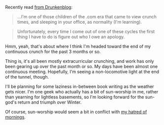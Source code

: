 Recently read [from Drunkenblog][db]:

  > ...I'm one of those children of the .com era that came to view crunch times, and sleeping in your office, as normality (I'm learning).

  > Unfortunately, every time I come out of one of these cycles the first thing I have to do is figure out who I owe an apology.
  
  Hmm, yeah, that's about where I think I'm headed toward the end of my continuous crunch for the past 3 months or so.
  
  Thing is, it's all been mostly extracurricular crunching, and work has only been gearing up over the past month or so.  My days have been almost one continuous meeting.  Hopefully, I'm seeing a non-locomotive light at the end of the tunnel, though.
  
  I'll be planning for some laziness in-between book writing as the weather gets nicer.  I'm one geek who actually has a bit of sun-worship in me, rather than yearning for lightless basements, so I'm looking forward for the sun-god's return and triumph over Winter.  
  
  Of course, sun-worship would seem a bit in conflict with [my hatred of mornings][mornings].
  
[mornings]:http://www.decafbad.com/blog/2005/02/23/faster_than_a_speeding_bullet_point
[db]:http://www.drunkenblog.com/drunkenblog-archives/000492.html
